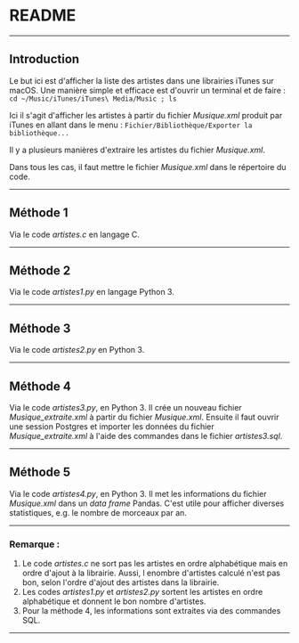 # README

---

## Introduction

Le but ici est d'afficher la liste des artistes dans une librairies iTunes sur macOS.
Une manière simple et efficace est d'ouvrir un terminal et de faire :
```cd ~/Music/iTunes/iTunes\ Media/Music ; ls```

Ici il s'agit d'afficher les artistes à partir du fichier *Musique.xml* produit par iTunes en allant dans le menu :
```Fichier/Bibliothèque/Exporter la bibliothèque...```

Il y a plusieurs manières d'extraire les artistes du fichier *Musique.xml*.

Dans tous les cas, il faut mettre le fichier *Musique.xml* dans le répertoire du code.

---

## Méthode 1

Via le code *artistes.c* en langage C.



---

## Méthode 2

Via le code  *artistes1.py* en langage Python 3.


---

## Méthode 3

Via le code *artistes2.py* en Python 3.


---

## Méthode 4

Via le code *artistes3.py*, en Python 3.
Il crée un nouveau fichier *Musique_extraite.xml* à partir du fichier *Musique.xml*. 
Ensuite il faut ouvrir une session Postgres et importer les données du fichier *Musique_extraite.xml* à l'aide des commandes dans le fichier *artistes3.sql*.

---

## Méthode 5

Via le code *artistes4.py*, en Python 3.
Il met les informations du fichier *Musique.xml* dans un *data frame* Pandas.
C'est utile pour afficher diverses statistiques, e.g. le nombre de morceaux par an. 

---

### Remarque :

1. Le code *artistes.c* ne sort pas les artistes en ordre alphabétique mais en ordre d'ajout à la librairie. Aussi, l enombre d'artistes calculé n'est pas bon, selon l'ordre d'ajout des artistes dans la librairie.
2. Les codes *artistes1.py* et *artistes2.py* sortent les artistes en ordre alphabétique et donnent le bon nombre d'artistes.
3. Pour la méthode 4, les informations sont extraites via des commandes SQL.

---
